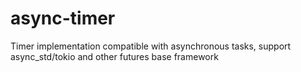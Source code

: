 # async-timer
Timer implementation compatible with asynchronous tasks, support async_std/tokio and other futures base framework
